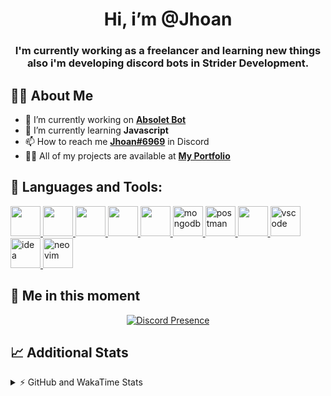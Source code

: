 <h1 align="center">Hi, i’m @Jhoan</h1>
<h3 align="center">I'm currently working as a freelancer and learning new things also i'm developing discord bots in Strider Development.</h3>

## 🙋‍♂️ About Me

- 🔭 I’m currently working on **[Absolet Bot](https://strider.cloud)**
- 🌱 I’m currently learning **Javascript**
- 📫 How to reach me **[Jhoan#6969](https://jhoan.monster/)** in Discord
- 👨‍💻 All of my projects are available at **[My Portfolio](https://jhoan.monster)**

## 🚀 Languages and Tools:
<p align="left"> 
    <a href="https://developer.mozilla.org/en-US/docs/Web/JavaScript" target="_blank"> <img src="https://img.icons8.com/color/48/000000/javascript.png" width="48" height="48"/> </a> 
    <a href="https://www.w3.org/html/" target="_blank"> <img src="https://img.icons8.com/color/48/000000/html-5.png" width="48" height="48"/> </a> 
    <a href="https://www.w3schools.com/css/" target="_blank"> <img src="https://img.icons8.com/color/48/000000/css3.png" width="48" height="48"/> </a> 
    <a href="https://getbootstrap.com" target="_blank"> <img src="https://img.icons8.com/color/48/000000/bootstrap.png" width="48" height="48"/> </a> 
    <a href="https://nodejs.org" target="_blank"> <img src="https://i.imgur.com/XX8lvL7.png" width="48" height="48"/> </a> 
    <a href="https://www.mongodb.com/" target="_blank"> <img src="https://i.imgur.com/nRtS3AN.png" alt="mongodb" width="48" height="48"/> </a> 
    <a href="https://postman.com" target="_blank"> <img src="https://www.vectorlogo.zone/logos/getpostman/getpostman-icon.svg" alt="postman" width="48" height="48"/> </a>   
    <a href="https://git-scm.com/" target="_blank"> <img src="https://img.icons8.com/color/48/000000/git.png" width="48" height="48"/> </a> 
    <a href="https://code.visualstudio.com" target="_blank" > <img src="https://upload.wikimedia.org/wikipedia/commons/thumb/9/9a/Visual_Studio_Code_1.35_icon.svg/2048px-Visual_Studio_Code_1.35_icon.svg.png" alt="vscode" width="48" height="48"> </a>
    <a href="https://www.jetbrains.com/es-es/idea/" target="_blank" > <img src="https://resources.jetbrains.com/storage/products/intellij-idea/img/meta/intellij-idea_logo_300x300.png" alt="idea" width="48" height="48"> </a>
    <a href="https://neovim.io" target="_blank"> <img src="https://icons.iconarchive.com/icons/papirus-team/papirus-apps/512/nvim-icon.png" alt="neovim" width="48" height="48"/> </a>
</p>
  
## 👤 Me in this moment
<p align="center">
    <a href="https://discord.com/users/852617426591154177" target="_blank" rel="nofollow">
        <img src="https://lanyard-profile-readme.vercel.app/api/852617426591154177?idleMessage=Probably%20coding%20Absolet..." alt="Discord Presence" align="center">
    </a>
</p>

## 📈 Additional Stats
<details>
    <summary>⚡ GitHub and WakaTime Stats</summary>
    <br/>

<!--START_SECTION:waka-->
![Code Time](http://img.shields.io/badge/Code%20Time-268%20hrs%2012%20mins-blue)

**🐱 My GitHub Data** 

> 🏆 664 Contributions in the Year 2022
 > 
> 📦 50.7 kB Used in GitHub's Storage 
 > 
> 💼 Opted to Hire
 > 
> 📜 4 Public Repositories 
 > 
> 🔑 23 Private Repositories  
 > 
**I'm an Early 🐤** 

```text
🌞 Morning    54 commits     ██░░░░░░░░░░░░░░░░░░░░░░░   8.72% 
🌆 Daytime    268 commits    ██████████░░░░░░░░░░░░░░░   43.3% 
🌃 Evening    261 commits    ██████████░░░░░░░░░░░░░░░   42.16% 
🌙 Night      36 commits     █░░░░░░░░░░░░░░░░░░░░░░░░   5.82%

```
📅 **I'm Most Productive on Saturday** 

```text
Monday       84 commits     ███░░░░░░░░░░░░░░░░░░░░░░   13.57% 
Tuesday      90 commits     ███░░░░░░░░░░░░░░░░░░░░░░   14.54% 
Wednesday    103 commits    ████░░░░░░░░░░░░░░░░░░░░░   16.64% 
Thursday     67 commits     ██░░░░░░░░░░░░░░░░░░░░░░░   10.82% 
Friday       75 commits     ███░░░░░░░░░░░░░░░░░░░░░░   12.12% 
Saturday     118 commits    ████░░░░░░░░░░░░░░░░░░░░░   19.06% 
Sunday       82 commits     ███░░░░░░░░░░░░░░░░░░░░░░   13.25%

```


📊 **This Week I Spent My Time On** 

```text
⌚︎ Time Zone: America/Bogota

💬 Programming Languages: 
JavaScript               11 hrs 13 mins      █████████████████░░░░░░░░   69.59% 
TypeScript               2 hrs 46 mins       ████░░░░░░░░░░░░░░░░░░░░░   17.18% 
Markdown                 1 hr 2 mins         █░░░░░░░░░░░░░░░░░░░░░░░░   6.41% 
JSON                     30 mins             ░░░░░░░░░░░░░░░░░░░░░░░░░   3.13% 
YAML                     19 mins             ░░░░░░░░░░░░░░░░░░░░░░░░░   1.99%

🔥 Editors: 
VS Code                  16 hrs 7 mins       █████████████████████████   100.0%

🐱‍💻 Projects: 
Strider-System           5 hrs 48 mins       █████████░░░░░░░░░░░░░░░░   36.07% 
Absolet-Bot              4 hrs 41 mins       ███████░░░░░░░░░░░░░░░░░░   29.13% 
ezcaptcha                2 hrs 55 mins       ████░░░░░░░░░░░░░░░░░░░░░   18.17% 
friend-spammer           1 hr 31 mins        ██░░░░░░░░░░░░░░░░░░░░░░░   9.49% 
absolet-guide            1 hr 3 mins         █░░░░░░░░░░░░░░░░░░░░░░░░   6.53%

💻 Operating System: 
Linux                    16 hrs 7 mins       █████████████████████████   100.0%

```

**I Mostly Code in JavaScript** 

```text
JavaScript               14 repos            █████████████████░░░░░░░░   70.0% 
Java                     2 repos             ██░░░░░░░░░░░░░░░░░░░░░░░   10.0% 
SCSS                     1 repo              █░░░░░░░░░░░░░░░░░░░░░░░░   5.0% 
TypeScript               1 repo              █░░░░░░░░░░░░░░░░░░░░░░░░   5.0% 
Shell                    1 repo              █░░░░░░░░░░░░░░░░░░░░░░░░   5.0%

```



 Last Updated on 04/07/2022 18:16:33 UTC
<!--END_SECTION:waka-->
</details>
